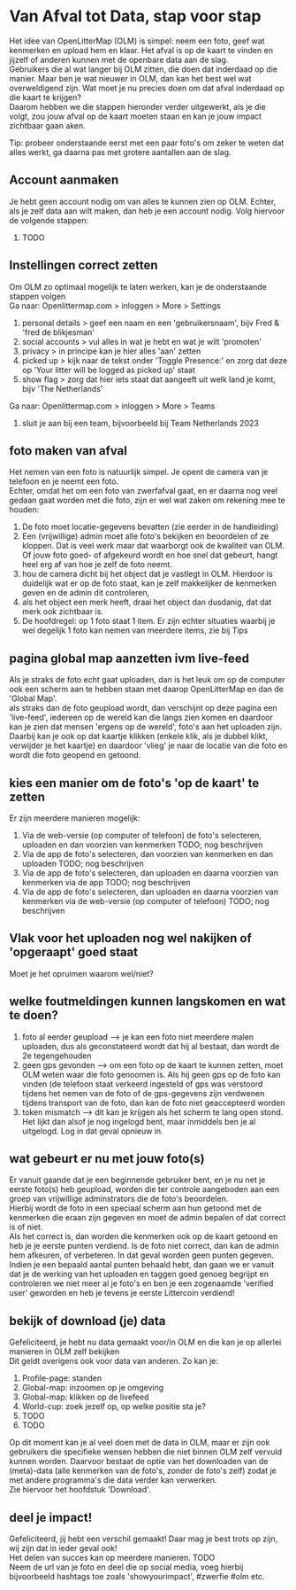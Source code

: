 # Van Afval tot Data, stap voor stap

Het idee van OpenLitterMap (OLM) is simpel: neem een foto, geef wat kenmerken en upload hem en klaar. Het afval is op de kaart te vinden en jijzelf of anderen kunnen met de openbare data aan de slag.<br />
Gebruikers die al wat langer bij OLM zitten, die doen dat inderdaad op die manier. Maar ben je wat nieuwer in OLM, dan kan het best wel wat overweldigend zijn. Wat moet je nu precies doen om dat afval inderdaad op die kaart te krijgen?<br />
Daarom hebben we die stappen hieronder verder uitgewerkt, als je die volgt, zou jouw afval op de kaart moeten staan en kan je jouw impact zichtbaar gaan aken.<br />

Tip: probeer onderstaande eerst met een paar foto's om zeker te weten dat alles werkt, ga daarna pas met grotere aantallen aan de slag.

## Account aanmaken
Je hebt geen account nodig om van alles te kunnen zien op OLM. Echter, als je zelf data aan wilt maken, dan heb je een account nodig. Volg hiervoor de volgende stappen:
1. TODO

## Instellingen correct zetten
Om OLM zo optimaal mogelijk te laten werken, kan je de onderstaande stappen volgen<br />
Ga naar: Openlittermap.com > inloggen > More > Settings
1. personal details > geef een naam en een 'gebruikersnaam', bijv Fred & 'fred de blikjesman'
2. social accounts > vul alles in wat je hebt en wat je wilt 'promoten'
3. privacy > in principe kan je hier alles 'aan' zetten
4. picked up > kijk naar de tekst onder 'Toggle Presence:' en zorg dat deze op 'Your litter will be logged as picked up' staat
5. show flag > zorg dat hier iets staat dat aangeeft uit welk land je komt, bijv 'The Netherlands'

Ga naar: Openlittermap.com > inloggen > More > Teams
1. sluit je aan bij een team, bijvoorbeeld bij Team Netherlands 2023

## foto maken van afval
Het nemen van een foto is natuurlijk simpel. Je opent de camera van je telefoon en je neemt een foto.<br />
Echter, omdat het om een foto van zwerfafval gaat, en er daarna nog veel gedaan gaat worden met die foto, zijn er wel wat zaken om rekening mee te houden:
1. De foto moet locatie-gegevens bevatten (zie eerder in de handleiding)
2. Een (vrijwillige) admin moet alle foto's bekijken en beoordelen of ze kloppen. Dat is veel werk maar dat waarborgt ook de kwaliteit van OLM. Of jouw foto goed- of afgekeurd wordt en hoe snel dat gebeurt, hangt heel erg af van hoe je zelf de foto neemt.
3. hou de camera dicht bij het object dat je vastlegt in OLM. Hierdoor is duidelijk wat er op de foto staat, kan je zelf makkelijker de kenmerken geven en de admin dit controleren,
4. als het object een merk heeft, draai het object dan dusdanig, dat dat merk ook zichtbaar is.
5. De hoofdregel: op 1 foto staat 1 item. Er zijn echter situaties waarbij je wel degelijk 1 foto kan nemen van meerdere items, zie bij Tips

## pagina global map aanzetten ivm live-feed
Als je straks de foto echt gaat uploaden, dan is het leuk om op de computer ook een scherm aan te hebben staan met daarop OpenLitterMap en dan de 'Global Map'.<br />
als straks dan de foto geupload wordt, dan verschijnt op deze pagina een 'live-feed', iedereen op de wereld kan die langs zien komen en daardoor kan je zien dat mensen 'ergens op de wereld', foto's aan het uploaden zijn. Daarbij kan je ook op dat kaartje klikken (enkele klik, als je dubbel klikt, verwijder je het kaartje) en daardoor 'vlieg' je naar de locatie van die foto en wordt die foto geopend en getoond.

## kies een manier om de foto's 'op de kaart' te zetten
Er zijn meerdere manieren mogelijk:
1. Via de web-versie (op computer of telefoon) de foto's selecteren, uploaden en dan voorzien van kenmerken TODO; nog beschrijven
3. Via de app de foto's selecteren, dan voorzien van kenmerken en dan uploaden TODO; nog beschrijven
4. Via de app de foto's selecteren, dan uploaden en daarna voorzien van kenmerken via de app TODO; nog beschrijven
5. Via de app de foto's selecteren, dan uploaden en daarna voorzien van kenmerken via de web-versie (op computer of telefoon) TODO; nog beschrijven

## Vlak voor het uploaden nog wel nakijken of 'opgeraapt' goed staat
Moet je het opruimen waarom wel/niet?

## welke foutmeldingen kunnen langskomen en wat te doen?
1. foto al eerder geupload --> je kan een foto niet meerdere malen uploaden, dus als geconstateerd wordt dat hij al bestaat, dan wordt de 2e tegengehouden
2. geen gps gevonden --> om een foto op de kaart te kunnen zetten, moet OLM weten waar die foto genoomen is. Als hij geen gps op de foto kan vinden (de telefoon staat verkeerd ingesteld of gps was verstoord tijdens het nemen van de foto of de gps-gegevens zijn verdwenen tijdens transport van de foto, dan kan de foto niet geaccepteerd worden
3. token mismatch --> dit kan je krijgen als het scherm te lang open stond. Het lijkt dan alsof je nog ingelogd bent, maar inmiddels ben je al uitgelogd. Log in dat geval opnieuw in.

## wat gebeurt er nu met jouw foto(s)
Er vanuit gaande dat je een beginnende gebruiker bent, en je nu net je eerste foto(s) heb geupload, worden die ter controle aangeboden aan een groep van vrijwillige adminstrators die de foto's beoordelen.<br />
Hierbij wordt de foto in een speciaal scherm aan hun getoond met de kenmerken die eraan zijn gegeven en moet de admin bepalen of dat correct is of niet.<br />
Als het correct is, dan worden die kenmerken ook op de kaart getoond en heb je je eerste punten verdiend. Is de foto niet correct, dan kan de admin hem afkeuren, of verbeteren. In dat geval worden geen punten gegeven.<br />
Indien je een bepaald aantal punten behaald hebt, dan gaan we er vanuit dat je de werking van het uploaden en taggen goed genoeg begrijpt en controleren we niet meer al je foto's en ben je een zogenaamde 'verified user' geworden en heb je tevens je eerste Littercoin verdiend!

## bekijk of download (je) data
Gefeliciteerd, je hebt nu data gemaakt voor/in OLM en die kan je op allerlei manieren in OLM zelf bekijken<br />
Dit geldt overigens ook voor data van anderen. Zo kan je:
1. Profile-page: standen
2. Global-map: inzoomen op je omgeving
3. Global-map: klikken op de livefeed
4. World-cup: zoek jezelf op, op welke positie sta je?
5. TODO
6. TODO

Op dit moment kan je al veel doen met de data in OLM, maar er zijn ook gebruikers die specifieke wensen hebben die niet binnen OLM zelf vervuld kunnen worden.
Daarvoor bestaat de optie van het downloaden van de (meta)-data (alle kenmerken van de foto's, zonder de foto's zelf) zodat je met andere programma's die data verder kan verwerken.<br />
Zie hiervoor het hoofdstuk 'Download'.

## deel je impact!
Gefeliciteerd, jij hebt een verschil gemaakt! Daar mag je best trots op zijn, wij zijn dat in ieder geval ook!<br />
Het delen van succes kan op meerdere manieren. TODO <br />
Neem de url van je foto en deel die op social media, voeg hierbij bijvoorbeeld hashtags toe zoals 'showyourimpact', #zwerfie #olm etc.
